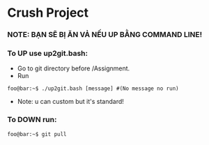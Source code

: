 # Crush Project
### NOTE: BẠN SẼ BỊ ĂN VẢ NẾU UP BẰNG COMMAND LINE!

### To UP use up2git.bash:
	
- Go to git directory before /Assignment.
- Run 
```console
foo@bar:~$ ./up2git.bash [message] #(No message no run)
```
- Note: u can custom but it's standard!

### To DOWN run:
```console
foo@bar:~$ git pull 
```

